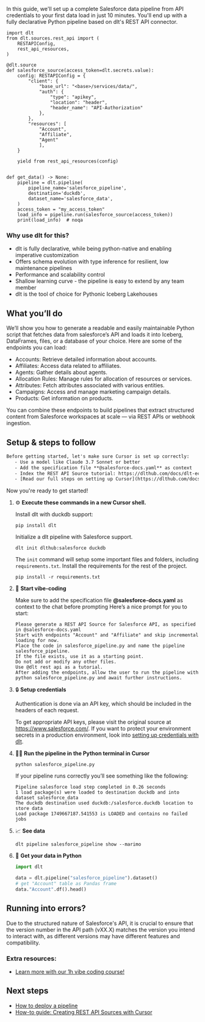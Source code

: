 In this guide, we'll set up a complete Salesforce data pipeline from API credentials to your first data load in just 10 minutes. You'll end up with a fully declarative Python pipeline based on dlt's REST API connector.

```python-outcome
import dlt
from dlt.sources.rest_api import (
    RESTAPIConfig,
    rest_api_resources,
)

@dlt.source
def salesforce_source(access_token=dlt.secrets.value):
    config: RESTAPIConfig = {
        "client": {
            "base_url": "<base>/services/data/",
            "auth": {
                "type": "apikey",
                "location": "header",
                "header_name": "API-Authorization"
            },
        },
        "resources": [
            "Account",
            "Affiliate",
            "Agent"
            ],
    }

    yield from rest_api_resources(config)


def get_data() -> None:
    pipeline = dlt.pipeline(
        pipeline_name='salesforce_pipeline',
        destination='duckdb',
        dataset_name='salesforce_data', 
    )
    access_token = "my_access_token"
    load_info = pipeline.run(salesforce_source(access_token))
    print(load_info)  # noqa
```

### Why use dlt for this?

- dlt is fully declarative, while being python-native and enabling imperative customization
- Offers schema evolution with type inference for resilient, low maintenance pipelines
- Performance and scalability control
- Shallow learning curve - the pipeline is easy to extend by any team member
- dlt is the tool of choice for Pythonic Iceberg Lakehouses

## What you’ll do

We’ll show you how to generate a readable and easily maintainable Python script that fetches data from salesforce’s API and loads it into Iceberg, DataFrames, files, or a database of your choice. Here are some of the endpoints you can load:

- Accounts: Retrieve detailed information about accounts.
- Affiliates: Access data related to affiliates.
- Agents: Gather details about agents.
- Allocation Rules: Manage rules for allocation of resources or services.
- Attributes: Fetch attributes associated with various entities.
- Campaigns: Access and manage marketing campaign details.
- Products: Get information on products.

You can combine these endpoints to build pipelines that extract structured content from Salesforce workspaces at scale — via REST APIs or webhook ingestion.

## Setup & steps to follow

```default
Before getting started, let's make sure Cursor is set up correctly:
   - Use a model like Claude 3.7 Sonnet or better
   - Add the specification file **@salesforce-docs.yaml** as context
   - Index the REST API Source tutorial: https://dlthub.com/docs/dlt-ecosystem/verified-sources/rest_api/ and add it to context as **@dlt rest api**
   - [Read our full steps on setting up Cursor](https://dlthub.com/docs/dlt-ecosystem/llm-tooling/cursor-restapi#23-configuring-cursor-with-documentation)
```

Now you're ready to get started! 

1. ⚙️ **Execute these commands in a new Cursor shell.**
    
    Install dlt with duckdb support:
    ```shell
    pip install dlt
    ```

    Initialize a dlt pipeline with Salesforce support.
    ```shell
    dlt init dlthub:salesforce duckdb
    ```

    The `init` command will setup some important files and folders, including `requirements.txt`. Install the requirements for the rest of the project.
    ```shell
    pip install -r requirements.txt
    ```
    
2. 🤠 **Start vibe-coding**
    
    Make sure to add the specification file **@salesforce-docs.yaml** as context to the chat before prompting
    Here’s a nice prompt for you to start: 
    
    ```prompt
    Please generate a REST API Source for Salesforce API, as specified in @salesforce-docs.yaml 
    Start with endpoints "Account" and "Affiliate" and skip incremental loading for now. 
    Place the code in salesforce_pipeline.py and name the pipeline salesforce_pipeline. 
    If the file exists, use it as a starting point. 
    Do not add or modify any other files. 
    Use @dlt rest api as a tutorial. 
    After adding the endpoints, allow the user to run the pipeline with python salesforce_pipeline.py and await further instructions.
    ```

    
3. 🔒 **Setup credentials** 
    
    Authentication is done via an API key, which should be included in the headers of each request.
    
    To get appropriate API keys, please visit the original source at https://www.salesforce.com/.
    If you want to protect your environment secrets in a production environment, look into [setting up credentials with dlt](https://dlthub.com/docs/walkthroughs/add_credentials).
    
4. 🏃‍♀️ **Run the pipeline in the Python terminal in Cursor**
    
    ```shell
    python salesforce_pipeline.py
    ```
    
    If your pipeline runs correctly you’ll see something like the following:
    
    ```shell
    Pipeline salesforce load step completed in 0.26 seconds
    1 load package(s) were loaded to destination duckdb and into dataset salesforce_data
    The duckdb destination used duckdb:/salesforce.duckdb location to store data
    Load package 1749667187.541553 is LOADED and contains no failed jobs
    ```
    
5. 📈 **See data**
    
    ```shell
    dlt pipeline salesforce_pipeline show --marimo
    ```
    
6. 🐍 **Get your data in Python**
    
    ```python
    import dlt

   data = dlt.pipeline("salesforce_pipeline").dataset()
   # get "Account" table as Pandas frame
   data."Account".df().head()
    ```

## Running into errors?

Due to the structured nature of Salesforce's API, it is crucial to ensure that the version number in the API path (vXX.X) matches the version you intend to interact with, as different versions may have different features and compatibility.

### Extra resources:

- [Learn more with our 1h vibe coding course!](https://www.youtube.com/watch?v=GGid70rnJuM)

## Next steps

- [How to deploy a pipeline](https://dlthub.com/docs/walkthroughs/deploy-a-pipeline)
- [How-to guide: Creating REST API Sources with Cursor](https://dlthub.com/docs/dlt-ecosystem/llm-tooling/cursor-restapi)